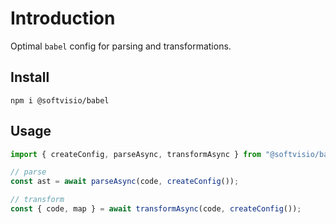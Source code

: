 # Introduction

Optimal `babel` config for parsing and transformations.

## Install

```shell
npm i @softvisio/babel
```

## Usage

```javascript
import { createConfig, parseAsync, transformAsync } from "@softvisio/babel";

// parse
const ast = await parseAsync(code, createConfig());

// transform
const { code, map } = await transformAsync(code, createConfig());
```
